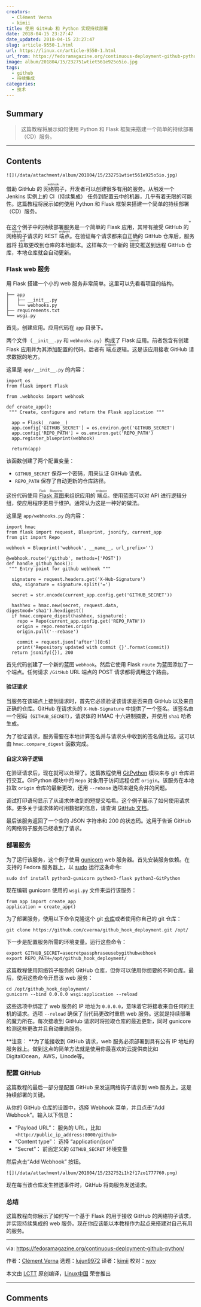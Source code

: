 ```yaml
---
creators:
  - Clément Verna
  - kimii
title: 使用 GitHub 和 Python 实现持续部署
date: 2018-04-15 23:27:47
date_updated: 2018-04-15 23:27:47
slug: article-9550-1.html
url: https://linux.cn/article-9550-1.html
url_from: https://fedoramagazine.org/continuous-deployment-github-python/
image: album/201804/15/232751wtiet561e925o5io.jpg
tags:
  - github
  - 持续集成
categories:
  - 技术
---
```


## Summary

> 这篇教程将展示如何使用 Python 和 Flask 框架来搭建一个简单的持续部署（CD）服务。

***

<!-- more -->

## Contents

`![](/data/attachment/album/201804/15/232751wtiet561e925o5io.jpg)`

借助 GitHub 的<ruby> 网络钩子 <rt>  webhook </rt></ruby>，开发者可以创建很多有用的服务。从触发一个 Jenkins 实例上的 CI（持续集成） 任务到配置云中的机器，几乎有着无限的可能性。这篇教程将展示如何使用 Python 和 Flask 框架来搭建一个简单的持续部署（CD）服务。

在这个例子中的持续部署服务是一个简单的 Flask 应用，其带有接受 GitHub 的<ruby> 网络钩子 <rt>  webhook </rt></ruby>请求的 REST <ruby> 端点 <rt>  endpoint </rt></ruby>。在验证每个请求都来自正确的 GitHub 仓库后，服务器将<ruby> 拉取 <rt>  pull </rt></ruby>更改到仓库的本地副本。这样每次一个新的<ruby> 提交 <rt>  commit </rt></ruby>推送到远程 GitHub 仓库，本地仓库就会自动更新。

### Flask web 服务

用 Flask 搭建一个小的 web 服务非常简单。这里可以先看看项目的结构。

```shell
├── app
│   ├── __init__.py
│   └── webhooks.py
├── requirements.txt
└── wsgi.py
```

首先，创建应用。应用代码在 `app` 目录下。

两个文件（`__init__.py` 和 `webhooks.py`）构成了 Flask 应用。前者包含有创建 Flask 应用并为其添加配置的代码。后者有<ruby> 端点 <rt>  endpoint </rt></ruby>逻辑。这是该应用接收 GitHub 请求数据的地方。

这里是 `app/__init__.py` 的内容：

```shell
import os
from flask import Flask

from .webhooks import webhook

def create_app():
 """ Create, configure and return the Flask application """

  app = Flask(__name__)
  app.config['GITHUB_SECRET'] = os.environ.get('GITHUB_SECRET')
  app.config['REPO_PATH'] = os.environ.get('REPO_PATH')
  app.register_blueprint(webhook)

  return(app)
```

该函数创建了两个配置变量：

* `GITHUB_SECRET` 保存一个密码，用来认证 GitHub 请求。
* `REPO_PATH` 保存了自动更新的仓库路径。

这份代码使用<ruby> <a href="http://flask.pocoo.org/docs/0.12/blueprints/">  Flask 蓝图 </a> <rt>  Flask Blueprints </rt></ruby>来组织应用的<ruby> 端点 <rt>  endpoint </rt></ruby>。使用蓝图可以对 API 进行逻辑分组，使应用程序更易于维护。通常认为这是一种好的做法。

这里是 `app/webhooks.py` 的内容：

```shell
import hmac
from flask import request, Blueprint, jsonify, current_app 
from git import Repo

webhook = Blueprint('webhook', __name__, url_prefix='')

@webhook.route('/github', methods=['POST']) 
def handle_github_hook(): 
 """ Entry point for github webhook """

  signature = request.headers.get('X-Hub-Signature') 
  sha, signature = signature.split('=')

  secret = str.encode(current_app.config.get('GITHUB_SECRET'))

  hashhex = hmac.new(secret, request.data, digestmod='sha1').hexdigest()
  if hmac.compare_digest(hashhex, signature): 
    repo = Repo(current_app.config.get('REPO_PATH')) 
    origin = repo.remotes.origin 
    origin.pull('--rebase')

    commit = request.json['after'][0:6]
    print('Repository updated with commit {}'.format(commit))
  return jsonify({}), 200
```

首先代码创建了一个新的蓝图 `webhook`。然后它使用 Flask `route` 为蓝图添加了一个端点。任何请求 `/GitHub` URL 端点的 POST 请求都将调用这个路由。

#### 验证请求

当服务在该端点上接到请求时，首先它必须验证该请求是否来自 GitHub 以及来自正确的仓库。GitHub 在请求头的 `X-Hub-Signature` 中提供了一个签名。该签名由一个密码（`GITHUB_SECRET`），请求体的 HMAC 十六进制摘要，并使用 `sha1` 哈希生成。

为了验证请求，服务需要在本地计算签名并与请求头中收到的签名做比较。这可以由 `hmac.compare_digest` 函数完成。

#### 自定义钩子逻辑

在验证请求后，现在就可以处理了。这篇教程使用 [GitPython](https://gitpython.readthedocs.io/en/stable/index.html) 模块来与 git 仓库进行交互。GitPython 模块中的 `Repo` 对象用于访问远程仓库 `origin`。该服务在本地拉取 `origin` 仓库的最新更改，还用 `--rebase` 选项来避免合并的问题。

调试打印语句显示了从请求体收到的短提交哈希。这个例子展示了如何使用请求体。更多关于请求体的可用数据的信息，请查询 [GitHub 文档](https://developer.github.com/v3/activity/events/types/#webhook-payload-example-26)。

最后该服务返回了一个空的 JSON 字符串和 200 的状态码。这用于告诉 GitHub 的网络钩子服务已经收到了请求。

### 部署服务

为了运行该服务，这个例子使用 [gunicorn](http://gunicorn.org/) web 服务器。首先安装服务依赖。在支持的 Fedora 服务器上，以 [sudo](https://fedoramagazine.org/howto-use-sudo/) 运行这条命令:

```shell
sudo dnf install python3-gunicorn python3-flask python3-GitPython
```

现在编辑 gunicorn 使用的 `wsgi.py` 文件来运行该服务：

```shell
from app import create_app
application = create_app()
```

为了部署服务，使用以下命令克隆这个 git [仓库](https://github.com/cverna/github_hook_deployment.git)或者使用你自己的 git 仓库：

```shell
git clone https://github.com/cverna/github_hook_deployment.git /opt/
```

下一步是配置服务所需的环境变量。运行这些命令：

```shell
export GITHUB_SECRET=asecretpassphraseusebygithubwebhook
export REPO_PATH=/opt/github_hook_deployment/
```

这篇教程使用网络钩子服务的 GitHub 仓库，但你可以使用你想要的不同仓库。最后，使用这些命令开启该 web 服务：

```shell
cd /opt/github_hook_deployment/
gunicorn --bind 0.0.0.0 wsgi:application --reload
```

这些选项中绑定了 web 服务的 IP 地址为 `0.0.0.0`，意味着它将接收来自任何的主机的请求。选项 `--reload` 确保了当代码更改时重启 web 服务。这就是持续部署的魔力所在。每次接收到 GitHub 请求时将拉取仓库的最近更新，同时 gunicore 检测这些更改并且自动重启服务。

\**注意： \**为了能接收到 GitHub 请求，web 服务必须部署到具有公有 IP 地址的服务器上。做到这点的简单方法就是使用你最喜欢的云提供商比如 DigitalOcean，AWS，Linode等。

### 配置 GitHub

这篇教程的最后一部分是配置 GitHub 来发送网络钩子请求到 web 服务上。这是持续部署的关键。

从你的 GitHub 仓库的设置中，选择 Webhook 菜单，并且点击“Add Webhook”。输入以下信息：

* “Payload URL”： 服务的 URL，比如 `<http://public_ip_address:8000/github>`
* “Content type”： 选择 “application/json”
* “Secret”： 前面定义的 `GITHUB_SECRET` 环境变量

然后点击“Add Webhook” 按钮。

`![](/data/attachment/album/201804/15/232752i1h2f17zo1777760.png)`

现在每当该仓库发生推送事件时，GitHub 将向服务发送请求。

### 总结

这篇教程向你展示了如何写一个基于 Flask 的用于接收 GitHub 的网络钩子请求，并实现持续集成的 web 服务。现在你应该能以本教程作为起点来搭建对自己有用的服务。

---

via: <https://fedoramagazine.org/continuous-deployment-github-python/>

作者：[Clément Verna](https://fedoramagazine.org) 选题：[lujun9972](https://github.com/lujun9972) 译者：[kimii](https://github.com/kimii) 校对：[wxy](https://github.com/wxy)

本文由 [LCTT](https://github.com/LCTT/TranslateProject) 原创编译，[Linux中国](https://linux.cn/) 荣誉推出

***

## Comments
